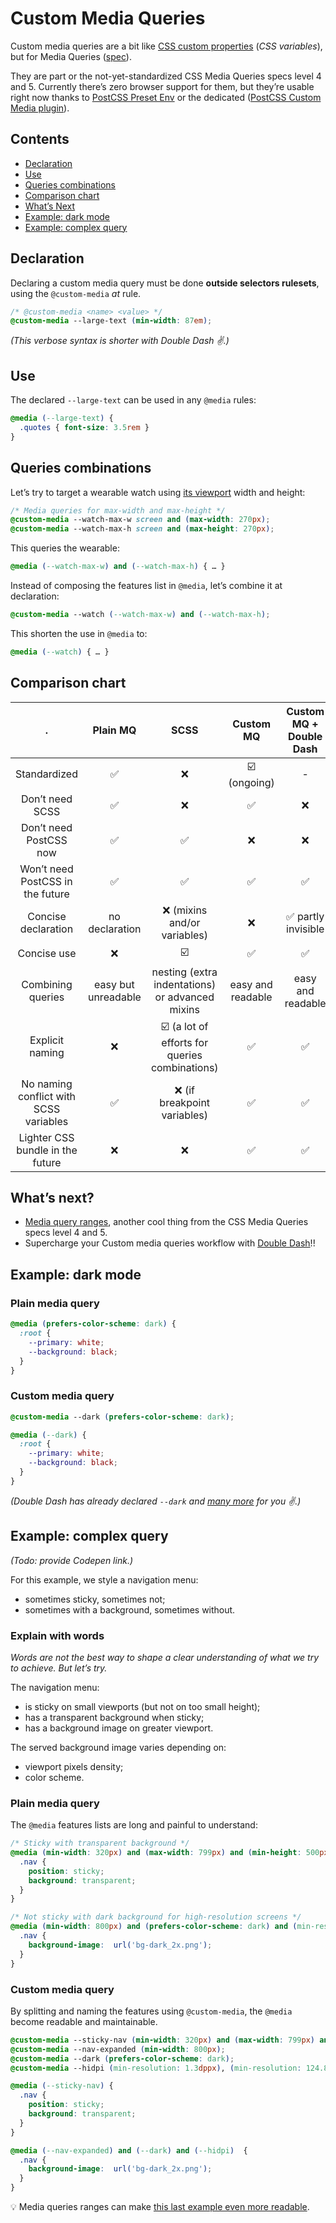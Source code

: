 # Custom Media Queries

Custom media queries are a bit like [CSS custom properties](https://vinceumo.github.io/devNotes/CSS/css-customs-properties/) (_CSS variables_), but for Media Queries ([spec](https://drafts.csswg.org/mediaqueries-5/#custom-mq)).

They are part or the not-yet-standardized CSS Media Queries specs level 4 and 5.  Currently there’s zero browser support for them, but they’re usable right now thanks to [PostCSS Preset Env](https://github.com/csstools/postcss-preset-env) or the dedicated ([PostCSS Custom Media plugin](https://github.com/postcss/postcss-custom-media)).

## Contents

- [Declaration](#declaration)
- [Use](#use)
- [Queries combinations](#queries-combinations)
- [Comparison chart](#comparison-chart)
- [What’s Next](#whats-next)
- [Example: dark mode](#example-dark-mode)
- [Example: complex query](#example-complex-query)

## Declaration

Declaring a custom media query must be done **outside selectors rulesets**, using the `@custom-media` _at_ rule.


```css
/* @custom-media <name> <value> */
@custom-media --large-text (min-width: 87em);
```

*(This verbose syntax is shorter with Double Dash ✌️.)*

## Use

The declared `--large-text` can be used in any `@media` rules:

```css
@media (--large-text) {
  .quotes { font-size: 3.5rem }
}
```

## Queries combinations

Let’s try to target a wearable watch using [its viewport](https://vizdevices.yesviz.com/watches.php) width and height:

```css
/* Media queries for max-width and max-height */
@custom-media --watch-max-w screen and (max-width: 270px);
@custom-media --watch-max-h screen and (max-height: 270px);
```

This queries the wearable:
```css
@media (--watch-max-w) and (--watch-max-h) { … }
```

Instead of composing the features list in `@media`, let’s combine it at declaration:

```css
@custom-media --watch (--watch-max-w) and (--watch-max-h);
```

This shorten the use in `@media` to:

```css
@media (--watch) { … }
```

## Comparison chart

. | Plain MQ | SCSS | Custom MQ | Custom MQ + Double Dash
|:--:|:--:|:--:|:--:|:--:|
Standardized | ✅ | ❌ | ☑️ (ongoing) | -
Don’t need SCSS | ✅ | ❌ | ✅ | ❌
Don’t need PostCSS now | ✅ | ✅ | ❌ | ❌
Won’t need PostCSS in the future | ✅ | ✅ | ✅ | ✅
Concise declaration | no declaration | ❌ (mixins and/or variables) | ❌ | ✅ partly invisible
Concise use | ❌ | ☑️ | ✅ | ✅ 
Combining queries | easy but unreadable | nesting (extra indentations) or advanced mixins | easy and readable | easy and readable
Explicit naming | ❌ | ☑️ (a lot of efforts for queries combinations) | ✅ | ✅
No naming conflict with SCSS variables | ✅ | ❌ (if breakpoint variables) | ✅ | ✅
Lighter CSS bundle in the future | ❌ | ❌ | ✅ | ✅

## What’s next?

- [Media query ranges](/docs/media-queries-ranges.md), another cool thing from the CSS Media Queries specs level 4 and 5.
- Supercharge your Custom media queries workflow with [Double Dash](/)!!

## Example: dark mode

### Plain media query

```css
@media (prefers-color-scheme: dark) {
  :root {
    --primary: white;
    --background: black;
  }
}
```

### Custom media query

```css
@custom-media --dark (prefers-color-scheme: dark);

@media (--dark) {
  :root {
    --primary: white;
    --background: black;
  }
}
```

*(Double Dash has already declared `--dark` and [many more](/#predefined-custom-media-queries) for you ✌️.)*

## Example: complex query

*(Todo: provide Codepen link.)*

For this example, we style a navigation menu:
- sometimes sticky, sometimes not;
- sometimes with a background, sometimes without.

### Explain with words

*Words are not the best way to shape a clear understanding of what we try to achieve. But let’s try.*

The navigation menu:
- is sticky on small viewports (but not on too small height);
- has a transparent background when sticky;
- has a background image on greater viewport.

The served background image varies depending on:
- viewport pixels density;
- color scheme.

### Plain media query

The `@media` features lists are long and painful to understand:

```css
/* Sticky with transparent background */
@media (min-width: 320px) and (max-width: 799px) and (min-height: 500px) {
  .nav {
    position: sticky;
    background: transparent;
  }
}

/* Not sticky with dark background for high-resolution screens */
@media (min-width: 800px) and (prefers-color-scheme: dark) and (min-resolution: 124.8dpi), (min-width: 800px) and (prefers-color-scheme: dark) and (min-resolution: 1.3dppx) {
  .nav {
    background-image:  url('bg-dark_2x.png');
  }
}
```

### Custom media query

By splitting and naming the features using `@custom-media`, the `@media` become readable and maintainable.

```css
@custom-media --sticky-nav (min-width: 320px) and (max-width: 799px) and (min-height: 500px);
@custom-media --nav-expanded (min-width: 800px);
@custom-media --dark (prefers-color-scheme: dark);
@custom-media --hidpi (min-resolution: 1.3dppx), (min-resolution: 124.8dpi);

@media (--sticky-nav) {
  .nav {
    position: sticky;
    background: transparent;
  }
}

@media (--nav-expanded) and (--dark) and (--hidpi)  {
  .nav {
    background-image:  url('bg-dark_2x.png');
  }
}
```

💡 Media queries ranges can make [this last example even more readable](/docs/media-queries-ranges.md#declaring-a-custom-media-queries-using-ranges).
